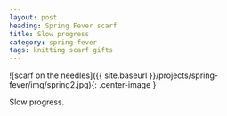 ```yaml
---
layout: post
heading: Spring Fever scarf
title: Slow progress
category: spring-fever
tags: knitting scarf gifts
---
```

![scarf on the needles]({{ site.baseurl }}/projects/spring-fever/img/spring2.jpg){: .center-image }

Slow progress.
